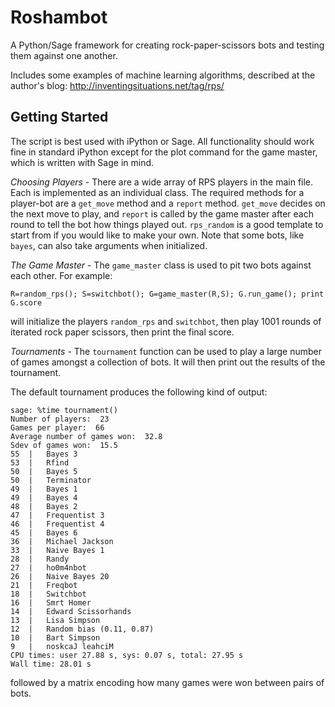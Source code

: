 Roshambot
=========

A Python/Sage framework for creating rock-paper-scissors bots and testing them against one another.

Includes some examples of machine learning algorithms, described at the author's blog: http://inventingsituations.net/tag/rps/

Getting Started
---------------

The script is best used with iPython or Sage.  All functionality should work fine in standard iPython except for the plot command for the game master, which is written with Sage in mind.

*Choosing Players* - There are a wide array of RPS players in the main file.  Each is implemented as an individual class.  The required methods for a player-bot are a `get_move` method and a `report` method.  `get_move` decides on the next move to play, and `report` is called by the game master after each round to tell the bot how things played out.  `rps_random` is a good template to start from if you would like to make your own. Note that some bots, like `bayes`, can also take arguments when initialized.

*The Game Master* - The `game_master` class is used to pit two bots against each other.  For example: 

`R=random_rps(); S=switchbot(); G=game_master(R,S); G.run_game(); print G.score` 

will initialize the players `random_rps` and `switchbot`, then play 1001 rounds of iterated rock paper scissors, then print the final score.

*Tournaments* - The `tournament` function can be used to play a large number of games amongst a collection of bots.  It will then print out the results of the tournament.

The default tournament produces the following kind of output:

    sage: %time tournament()
    Number of players:  23
    Games per player:  66
    Average number of games won:  32.8
    Sdev of games won:  15.5
    55 	|   Bayes 3
    53 	|   Rfind
    50 	|   Bayes 5
    50 	|   Terminator
    49 	|   Bayes 1
    49 	|   Bayes 4
    48 	|   Bayes 2
    47 	|   Frequentist 3
    46 	|   Frequentist 4
    45 	|   Bayes 6
    36 	|   Michael Jackson
    33 	|   Naive Bayes 1
    28 	|   Randy
    27 	|   ho0m4nbot
    26 	|   Naive Bayes 20
    21 	|   Freqbot
    18 	|   Switchbot
    16 	|   Smrt Homer
    14 	|   Edward Scissorhands
    13 	|   Lisa Simpson
    12 	|   Random bias (0.11, 0.87)
    10 	|   Bart Simpson
    9 	|   noskcaJ leahciM
    CPU times: user 27.88 s, sys: 0.07 s, total: 27.95 s
    Wall time: 28.01 s

followed by a matrix encoding how many games were won between pairs of bots.
